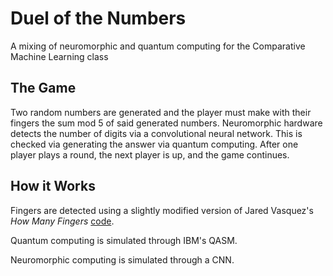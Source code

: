 # Duel of the Numbers
A mixing of neuromorphic and quantum computing for the Comparative Machine Learning class

## The Game
Two random numbers are generated and the player must make with their fingers the sum mod 5 of said generated numbers.  Neuromorphic hardware detects the number of digits via a convolutional neural network.  This is checked via generating the answer via quantum computing.  After one player plays a round, the next player is up, and the game continues.

## How it Works
Fingers are detected using a slightly modified version of Jared Vasquez's *How Many Fingers* [code](https://github.com/jgv7/CNN-HowManyFingers).

Quantum computing is simulated through IBM's QASM.

Neuromorphic computing is simulated through a CNN.
